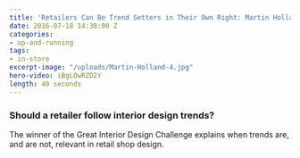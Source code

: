 ```yaml
---
title: 'Retailers Can Be Trend Setters in Their Own Right: Martin Holland'
date: 2016-07-18 14:38:00 Z
categories:
- up-and-running
tags:
- in-store
excerpt-image: "/uploads/Martin-Holland-4.jpg"
hero-video: iBgLOwRZD2Y
length: 40 seconds
---
```


### Should a retailer follow interior design trends?

The winner of the Great Interior Design Challenge explains when trends are, and are not, relevant in retail shop design. 